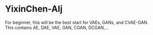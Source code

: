 # YixinChen-AIj
For beginner, this will be the best start for VAEs, GANs, and CVAE-GAN. This contains AE, DAE, VAE, GAN, CGAN, DCGAN,…
